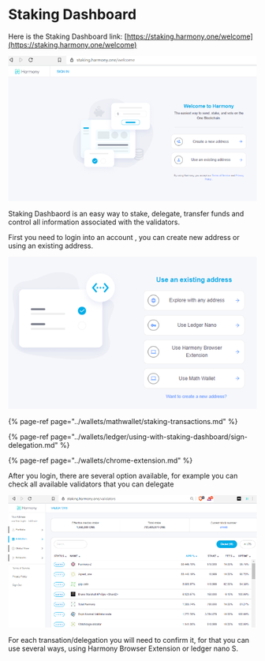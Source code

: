 # Staking Dashboard

Here is the Staking Dashboard link:  [https://staking.harmony.one/welcome](https://staking.harmony.one/welcome)

![](../.gitbook/assets/image%20%28119%29.png)

Staking Dashbaord is an easy way to stake, delegate, transfer funds and control all information associated with the validators.

First you need to login into an account , you can create new address or using an existing address.

![](../.gitbook/assets/image%20%2865%29.png)

{% page-ref page="../wallets/mathwallet/staking-transactions.md" %}

{% page-ref page="../wallets/ledger/using-with-staking-dashboard/sign-delegation.md" %}

{% page-ref page="../wallets/chrome-extension.md" %}



After you login, there are several option available, for example you can check all available validators that you can delegate

![](../.gitbook/assets/image%20%2885%29.png)

For each transation/delegation you will need to confirm it, for that you can use several ways, using Harmony Browser Extension or ledger nano S.

